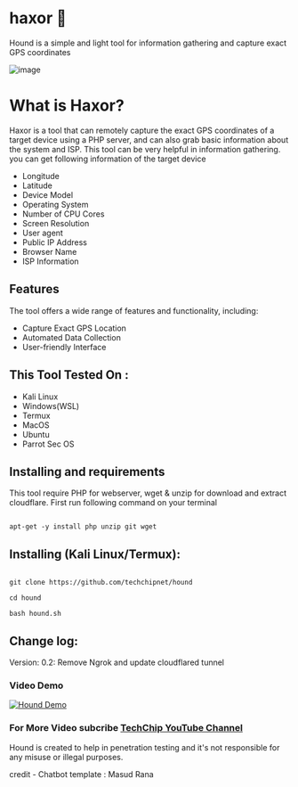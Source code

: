 # haxor 🐶

Hound is a simple and light tool for information gathering and capture exact GPS coordinates

![image](https://user-images.githubusercontent.com/42796435/229538253-e0a9c811-60e4-4294-bd3b-8eb7621b51f5.png)

# What is Haxor?

<p>Haxor is a tool that can remotely capture the exact GPS coordinates of a target device using a PHP server, and can also grab basic information about the system and ISP. This tool can be very helpful in information gathering. you can get following information of the target device</p>

<ul>

  <li>Longitude</li>

  <li>Latitude</li>

  <li>Device Model</li>

  <li>Operating System</li>

  <li>Number of CPU Cores</li>

  <li>Screen Resolution</li>

  <li>User agent</li>

  <li>Public IP Address</li>

  <li>Browser Name</li>

  <li>ISP Information</li>

</ul>

## Features

  <p>The tool offers a wide range of features and functionality, including:</p>

   <ul>

  <li>Capture Exact GPS Location</li>

  <li>Automated Data Collection</li>

   <li>User-friendly Interface</li>

</ul>

## This Tool Tested On :

<ul>

  <li>Kali Linux</li>

  <li>Windows(WSL)</li>

  <li>Termux</li>

  <li>MacOS</li>

  <li>Ubuntu</li>

  <li>Parrot Sec OS</li>

</ul>

## Installing and requirements

<p>This tool require PHP for webserver, wget & unzip for download and extract cloudflare. First run following command on your terminal</p>

```

apt-get -y install php unzip git wget

```

## Installing (Kali Linux/Termux):

```

git clone https://github.com/techchipnet/hound

cd hound

bash hound.sh

```

## Change log:

Version: 0.2: Remove Ngrok and update cloudflared tunnel

### Video Demo

[![Hound Demo](https://img.youtube.com/vi/IiJRyVmITgI/0.jpg)](https://www.youtube.com/watch?v=IiJRyVmITgI)

### For More Video subcribe <a href="http://youtube.com/techchipnet">TechChip YouTube Channel</a>

<p>Hound is created to help in penetration testing and it's not responsible for any misuse or illegal purposes.</p>

credit - Chatbot template : Masud Rana
